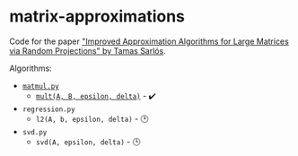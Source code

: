 # matrix-approximations
Code for the paper ["Improved Approximation Algorithms for Large Matrices via Random Projections" by Tamas Sarlós](https://ieeexplore.ieee.org/abstract/document/4031351).

Algorithms:
  * [`matmul.py`](https://github.com/ljeabmreosn/matrix-approximations/blob/master/matmul.py)
    * [`mult(A, B, epsilon, delta)`](https://github.com/ljeabmreosn/matrix-approximations/blob/e90c9ffe0f8d11a2d4db77fe3d6711ece486cc83/matmul.py#L12) - :heavy_check_mark:
  * `regression.py`
    * `l2(A, b, epsilon, delta)` - :clock2:
  * `svd.py`
    * `svd(A, epsilon, delta)` - :clock3:
